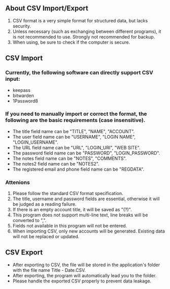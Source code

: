 ## About CSV Import/Export

1. CSV format is a very simple format for structured data, but lacks security.
2. Unless necessary (such as exchanging between different programs), it is not recommended to use. Strongly not recommended for backup.
3. When using, be sure to check if the computer is secure.

## CSV Import

### Currently, the following software can directly support CSV input:

* keepass
* bitwarden
* 1Password8

### If you need to manually import or correct the format, the following are the basic requirements (case insensitive).

* The title field name can be "TITLE", "NAME", "ACCOUNT".
* The user field name can be "USERNAME", "LOGIN NAME", "LOGIN_USERNAME".
* The URL field name can be "URL", "LOGIN_URI", "WEB SITE".
* The password field name can be "PASSWORD", "LOGIN_PASSWORD".
* The notes field name can be "NOTES", "COMMENTS".
* The notes2 field name can be "NOTES2".
* The registered email and phone field name can be "REGDATA".

### Attenions

1. Please follow the standard CSV format specification.
2. The title, username and password fields are essential, otherwise it will be judged as a reading failure.
3. If there is an empty account title, it will be saved as "(?)".
4. This program does not support multi-line text, line breaks will be converted to ",".
5. Fields not available in this program will not be entered.
6. When importing CSV, only new accounts will be generated. Existing data will not be replaced or updated.

## CSV Export

* After exporting to CSV, the file will be stored in the application's folder with the file name Title - Date.CSV.
* After exporting, the program will automatically lead you to the folder.
* Please handle the exported CSV properly to prevent data leakage.